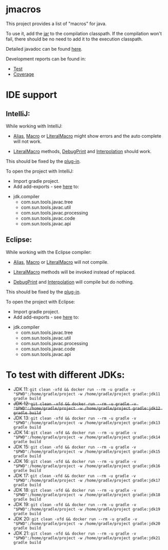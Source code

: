# jmacros
This project provides a list of "macros" for java.

To use it, add the [jar](https://jmacros.ykaplan.me/libs/jmacros-0.1-SNAPSHOT.jar) to  the compilation classpath. If the compilation won't fail, there should be no need to add it to the execution classpath.

Detailed javadoc can be found [here](https://jmacros.ykaplan.me/docs/javadoc/).


Development reports can be found in:
* [Test](https://jmacros.ykaplan.me/reports/tests/test/)
* [Coverage](https://jmacros.ykaplan.me/reports/jacoco/test/html/)


# IDE support
 
## IntelliJ:
While working with IntelliJ:
* [Alias](https://jmacros.ykaplan.me/docs/javadoc/me/ykaplan/jmacros/Alias.html), [Macro](https://jmacros.ykaplan.me/docs/javadoc/me/ykaplan/jmacros/Macro.html) or [LiteralMacro](https://jmacros.ykaplan.me/docs/javadoc/me/ykaplan/jmacros/LiteralMacro.html) might show errors and the auto complete will not work.

* [LiteralMacro](https://jmacros.ykaplan.me/docs/javadoc/me/ykaplan/jmacros/LiteralMacro.html) methods, [DebugPrint](https://jmacros.ykaplan.me/docs/javadoc/me/ykaplan/jmacros/DebugPrint.html) and [Interpolation](https://jmacros.ykaplan.me/docs/javadoc/me/ykaplan/jmacros/Interpolation.html) should work.

This should be fixed by the [plug-in](https://github.com/yift/jmacros/issues/5).

To open the project with IntelliJ:
* Import gradle project.
* Add add-exports - see [here](https://intellij-support.jetbrains.com/hc/en-us/community/posts/360001797820-How-to-add-add-exports-) to:
- jdk.compiler
    - com.sun.tools.javac.tree
    - com.sun.tools.javac.util
    - com.sun.tools.javac.processing
    - com.sun.tools.javac.code
    - com.sun.tools.javac.api


## Eclipse:
While working with the Eclipse compiler:
* [Alias](https://jmacros.ykaplan.me/docs/javadoc/me/ykaplan/jmacros/Alias.html), [Macro](https://jmacros.ykaplan.me/docs/javadoc/me/ykaplan/jmacros/Macro.html) or [LiteralMacro](https://jmacros.ykaplan.me/docs/javadoc/me/ykaplan/jmacros/LiteralMacro.html) will not compile.

* [LiteralMacro](https://jmacros.ykaplan.me/docs/javadoc/me/ykaplan/jmacros/LiteralMacro.html) methods will be invoked instead of replaced.

* [DebugPrint](https://jmacros.ykaplan.me/docs/javadoc/me/ykaplan/jmacros/DebugPrint.html) and [Interpolation](https://jmacros.ykaplan.me/docs/javadoc/me/ykaplan/jmacros/Interpolation.html) will compile but do nothing.

This should be fixed by the [plug-in](https://github.com/yift/jmacros/issues/4).

To open the project with Eclipse:
* Import gradle project.
* Add add-exports - see [here](https://stackoverflow.com/questions/54068992/how-to-tell-eclipse-to-add-exports-when-compiling) to:
- jdk.compiler
    - com.sun.tools.javac.tree
    - com.sun.tools.javac.util
    - com.sun.tools.javac.processing
    - com.sun.tools.javac.code
    - com.sun.tools.javac.api

# To test with different JDKs:
* JDK 11: ```git clean -xfd && docker run --rm -u gradle -v "$PWD":/home/gradle/project -w /home/gradle/project gradle:jdk11 gradle build```
* ~~JDK 12: ```git clean -xfd && docker run --rm -u gradle -v "$PWD":/home/gradle/project -w /home/gradle/project gradle:jdk12 gradle build```~~
* JDK 13: ```git clean -xfd && docker run --rm -u gradle -v "$PWD":/home/gradle/project -w /home/gradle/project gradle:jdk13 gradle build```
* JDK 14: ```git clean -xfd && docker run --rm -u gradle -v "$PWD":/home/gradle/project -w /home/gradle/project gradle:jdk14 gradle build```
* JDK 15: ```git clean -xfd && docker run --rm -u gradle -v "$PWD":/home/gradle/project -w /home/gradle/project gradle:jdk15 gradle build```
* JDK 16: ```git clean -xfd && docker run --rm -u gradle -v "$PWD":/home/gradle/project -w /home/gradle/project gradle:jdk16 gradle build```
* JDK 17: ```git clean -xfd && docker run --rm -u gradle -v "$PWD":/home/gradle/project -w /home/gradle/project gradle:jdk17 gradle build```
* JDK 18: ```git clean -xfd && docker run --rm -u gradle -v "$PWD":/home/gradle/project -w /home/gradle/project gradle:jdk18 gradle build```
* JDK 19: ```git clean -xfd && docker run --rm -u gradle -v "$PWD":/home/gradle/project -w /home/gradle/project gradle:jdk19 gradle build```
* JDK 20: ```git clean -xfd && docker run --rm -u gradle -v "$PWD":/home/gradle/project -w /home/gradle/project gradle:jdk20 gradle build```
* JDK 21: ```git clean -xfd && docker run --rm -u gradle -v "$PWD":/home/gradle/project -w /home/gradle/project gradle:jdk21 gradle build```
